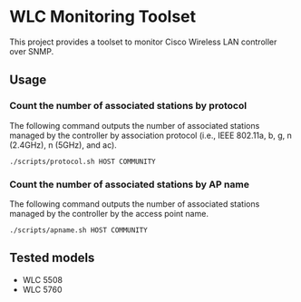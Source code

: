# WLC Monitoring Toolset

This project provides a toolset to monitor Cisco Wireless LAN controller over SNMP.

## Usage

### Count the number of associated stations by protocol

The following command outputs the number of associated stations managed by the controller by association protocol (i.e., IEEE 802.11a, b, g, n (2.4GHz), n (5GHz), and ac).

    ./scripts/protocol.sh HOST COMMUNITY

### Count the number of associated stations by AP name

The following command outputs the number of associated stations managed by the controller by the access point name.

    ./scripts/apname.sh HOST COMMUNITY

## Tested models
* WLC 5508
* WLC 5760

